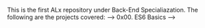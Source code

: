 This is the first ALx repository under Back-End Specialiazation.
The following are the projects covered:
    --> 0x00. ES6 Basics
    -->